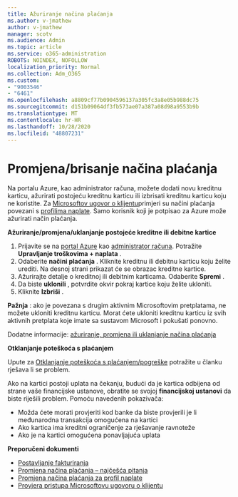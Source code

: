 ```yaml
---
title: Ažuriranje načina plaćanja
ms.author: v-jmathew
author: v-jmathew
manager: scotv
ms.audience: Admin
ms.topic: article
ms.service: o365-administration
ROBOTS: NOINDEX, NOFOLLOW
localization_priority: Normal
ms.collection: Adm_O365
ms.custom:
- "9003546"
- "6461"
ms.openlocfilehash: a8809cf77b0904596137a305fc3a8e05b988dc75
ms.sourcegitcommit: d151b09064df3fb573ae07a387a08d98a9553b9b
ms.translationtype: MT
ms.contentlocale: hr-HR
ms.lasthandoff: 10/28/2020
ms.locfileid: "48807231"
---
```

# <a name="updatedelete-payment-method"></a>Promjena/brisanje načina plaćanja

Na portalu Azure, kao administrator računa, možete dodati novu kreditnu karticu, ažurirati postojeću kreditnu karticu ili izbrisati kreditnu karticu koju ne koristite. Za [Microsoftov ugovor o klijentu](https://docs.microsoft.com/azure/billing/billing-how-to-change-credit-card?WT.mc_id=Portal-Microsoft_Azure_Support#check-access-to-a-microsoft-customer-agreement)primjeri su načini plaćanja povezani s [profilima naplate](https://docs.microsoft.com/azure/billing/billing-how-to-change-credit-card?WT.mc_id=Portal-Microsoft_Azure_Support#change-payment-method-for-a-billing-profile). Samo korisnik koji je potpisao za Azure može ažurirati način plaćanja.

**Ažuriranje/promjena/uklanjanje postojeće kreditne ili debitne kartice**

1.  Prijavite se na [portal Azure](https://portal.azure.com/) kao [administrator računa](https://docs.microsoft.com/azure/billing/billing-subscription-transfer?WT.mc_id=Portal-Microsoft_Azure_Support#whoisaa). Potražite **Upravljanje troškovima + naplata** .
2.  Odaberite **načini plaćanja** . Kliknite kreditnu ili debitnu karticu koju želite urediti. Na desnoj strani prikazat će se obrazac kreditne kartice.
3.  Ažurirajte detalje o kreditnoj ili debitnim karticama. Odaberite **Spremi** .
4.  Da biste **uklonili** , potvrdite okvir pokraj kartice koju želite ukloniti.
5.  Kliknite **Izbriši** .

**Pažnja** : ako je povezana s drugim aktivnim Microsoftovim pretplatama, ne možete ukloniti kreditnu karticu. Morat ćete ukloniti kreditnu karticu iz svih aktivnih pretplata koje imate sa sustavom Microsoft i pokušati ponovno.

Dodatne informacije: [ažuriranje, promjena ili uklanjanje načina plaćanja](https://docs.microsoft.com/azure/billing/billing-how-to-change-credit-card?WT.mc_id=Portal-Microsoft_Azure_Support)

**Otklanjanje poteškoća s plaćanjem**

Upute za [Otklanjanje poteškoća s plaćanjem/pogreške](https://support.microsoft.com/help/4505172/troubleshooting-payment-issues) potražite u članku rješava li se problem.

Ako na kartici postoji uplata na čekanju, budući da je kartica odbijena od strane vaše financijske ustanove, obratite se svojoj **financijskoj ustanovi** da biste riješili problem. Pomoću navedenih pokazivača:

- Možda ćete morati provjeriti kod banke da biste provjerili je li međunarodna transakcija omogućena na kartici
- Ako kartica ima kreditni ograničenje za rješavanje ravnoteže
- Ako je na kartici omogućena ponavljajuća uplata

**Preporučeni dokumenti**

- [Postavljanje fakturiranja](https://azure.microsoft.com/pricing/invoicing/)
- [Promjena načina plaćanja – najčešća pitanja](https://docs.microsoft.com/azure/billing/billing-how-to-change-credit-card?WT.mc_id=Portal-Microsoft_Azure_Support#frequently-asked-questions)
- [Promjena načina plaćanja za profil naplate](https://docs.microsoft.com/azure/billing/billing-how-to-change-credit-card?WT.mc_id=Portal-Microsoft_Azure_Support#change-payment-method-for-a-billing-profile)
- [Provjera pristupa Microsoftovu ugovoru o klijentu](https://docs.microsoft.com/azure/billing/billing-how-to-change-credit-card?WT.mc_id=Portal-Microsoft_Azure_Support#check-access-to-a-microsoft-customer-agreement)
